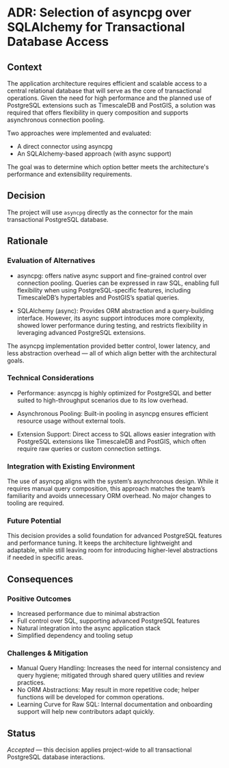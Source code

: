 # ADR: Selection of asyncpg over SQLAlchemy for Transactional Database Access

## Context
The application architecture requires efficient and scalable access to a central relational database 
that will serve as the core of transactional operations. Given the need for high performance and 
the planned use of PostgreSQL extensions such as TimescaleDB and PostGIS, 
a solution was required that offers flexibility in query composition and supports asynchronous connection pooling.

Two approaches were implemented and evaluated:
- A direct connector using asyncpg
- An SQLAlchemy-based approach (with async support)

The goal was to determine which option better meets the architecture's performance and extensibility requirements.

## Decision
The project will use `asyncpg` directly as the connector for the main transactional PostgreSQL database.

## Rationale
### Evaluation of Alternatives
- asyncpg: offers native async support and fine-grained control over connection pooling. 
Queries can be expressed in raw SQL, enabling full flexibility when using PostgreSQL-specific 
features, including TimescaleDB’s hypertables and PostGIS’s spatial queries.

- SQLAlchemy (async): Provides ORM abstraction and a query-building interface. 
However, its async support introduces more complexity, showed lower performance during testing, 
and restricts flexibility in leveraging advanced PostgreSQL extensions.

The asyncpg implementation provided better control, lower latency, 
and less abstraction overhead — all of which align better with the architectural goals.

### Technical Considerations
- Performance: asyncpg is highly optimized for PostgreSQL and 
better suited to high-throughput scenarios due to its low overhead.

- Asynchronous Pooling: Built-in pooling in asyncpg 
ensures efficient resource usage without external tools.

- Extension Support: Direct access to SQL allows easier 
integration with PostgreSQL extensions like TimescaleDB and PostGIS, 
which often require raw queries or custom connection settings.

### Integration with Existing Environment
The use of asyncpg aligns with the system’s asynchronous design. 
While it requires manual query composition, this approach matches 
the team’s familiarity and avoids unnecessary ORM overhead. No major changes to tooling are required.

### Future Potential


This decision provides a solid foundation for advanced PostgreSQL features and performance tuning. 
It keeps the architecture lightweight and adaptable, while still leaving room 
for introducing higher-level abstractions if needed in specific areas.

## Consequences
### Positive Outcomes
- Increased performance due to minimal abstraction
- Full control over SQL, supporting advanced PostgreSQL features
- Natural integration into the async application stack 
- Simplified dependency and tooling setup

### Challenges & Mitigation
- Manual Query Handling: Increases the need for internal consistency and query hygiene; mitigated through shared query utilities and review practices.
- No ORM Abstractions: May result in more repetitive code; helper functions will be developed for common operations. 
- Learning Curve for Raw SQL: Internal documentation and onboarding support will help new contributors adapt quickly.

## Status
_Accepted_ — this decision applies project-wide to all transactional PostgreSQL database interactions.